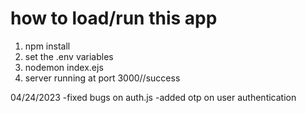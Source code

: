 # how to load/run this app

1. npm install
2. set the .env variables
3. nodemon index.ejs
4. server running at port 3000//success

04/24/2023
-fixed bugs on auth.js
-added otp on user authentication